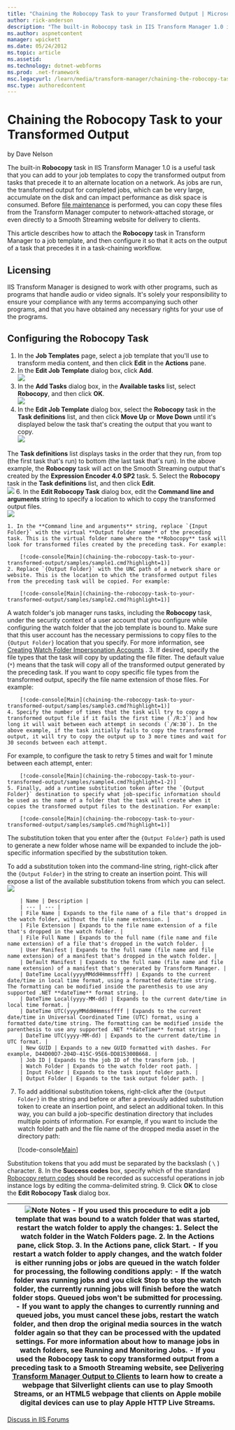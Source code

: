 ```yaml
---
title: "Chaining the Robocopy Task to your Transformed Output | Microsoft Docs"
author: rick-anderson
description: "The built-in Robocopy task in IIS Transform Manager 1.0 is a useful task that you can add to your job templates to copy the transformed output from tasks tha..."
ms.author: aspnetcontent
manager: wpickett
ms.date: 05/24/2012
ms.topic: article
ms.assetid: 
ms.technology: dotnet-webforms
ms.prod: .net-framework
msc.legacyurl: /learn/media/transform-manager/chaining-the-robocopy-task-to-your-transformed-output
msc.type: authoredcontent
---
```

Chaining the Robocopy Task to your Transformed Output
====================
by Dave Nelson

The built-in **Robocopy** task in IIS Transform Manager 1.0 is a useful task that you can add to your job templates to copy the transformed output from tasks that precede it to an alternate location on a network. As jobs are run, the transformed output for completed jobs, which can be very large, accumulate on the disk and can impact performance as disk space is consumed. Before [file maintenance](https://technet.microsoft.com/library/hh147635.aspx) is performed, you can copy these files from the Transform Manager computer to network-attached storage, or even directly to a Smooth Streaming website for delivery to clients.

This article describes how to attach the **Robocopy** task in Transform Manager to a job template, and then configure it so that it acts on the output of a task that precedes it in a task-chaining workflow.

## Licensing

IIS Transform Manager is designed to work with other programs, such as programs that handle audio or video signals. It's solely your responsibility to ensure your compliance with any terms accompanying such other programs, and that you have obtained any necessary rights for your use of the programs.

## Configuring the Robocopy Task

1. In the **Job Templates** page, select a job template that you'll use to transform media content, and then click **Edit** in the **Actions** pane.
2. In the **Edit Job Template** dialog box, click **Add**.  
    [![](chaining-the-robocopy-task-to-your-transformed-output/_static/image2.png)](chaining-the-robocopy-task-to-your-transformed-output/_static/image1.png)
3. In the **Add Tasks** dialog box, in the **Available tasks** list, select **Robocopy**, and then click **OK**.  
    [![](chaining-the-robocopy-task-to-your-transformed-output/_static/image4.png)](chaining-the-robocopy-task-to-your-transformed-output/_static/image3.png)
4. In the **Edit Job Template** dialog box, select the **Robocopy** task in the **Task definitions** list, and then click **Move Up** or **Move Down** until it's displayed below the task that's creating the output that you want to copy.  
    [![](chaining-the-robocopy-task-to-your-transformed-output/_static/image6.png)](chaining-the-robocopy-task-to-your-transformed-output/_static/image5.png)  
  
 The     **Task definitions** list displays tasks in the order that they run, from top (the first task that's run) to bottom (the last task that's run). In the above example, the     **Robocopy** task will act on the Smooth Streaming output that's created by the     **Expression Encoder 4.0 SP2** task.
5. Select the **Robocopy** task in the **Task definitions** list, and then click **Edit**.  
    [![](chaining-the-robocopy-task-to-your-transformed-output/_static/image8.png)](chaining-the-robocopy-task-to-your-transformed-output/_static/image7.png)
6. In the **Edit Robocopy Task** dialog box, edit the **Command line and arguments** string to specify a location to which to copy the transformed output files.  
    [![](chaining-the-robocopy-task-to-your-transformed-output/_static/image10.png)](chaining-the-robocopy-task-to-your-transformed-output/_static/image9.png)

    1. In the **Command line and arguments** string, replace `{Input Folder}` with the virtual **Output folder name** of the preceding task. This is the virtual folder name where the **Robocopy** task will look for transformed files created by the preceding task. For example: 

        [!code-console[Main](chaining-the-robocopy-task-to-your-transformed-output/samples/sample1.cmd?highlight=1)]
    2. Replace `{Output Folder}` with the UNC path of a network share or website. This is the location to which the transformed output files from the preceding task will be copied. For example: 

        [!code-console[Main](chaining-the-robocopy-task-to-your-transformed-output/samples/sample2.cmd?highlight=1)]

 A watch folder's job manager runs tasks, including the         **Robocopy** task, under the security context of a user account that you configure while configuring the watch folder that the job template is bound to. Make sure that this user account has the necessary permissions to copy files to the         `{Output Folder}` location that you specify. For more information, see         [Creating Watch Folder Impersonation Accounts](https://technet.microsoft.com/library/hh147633.aspx) .
    3. If desired, specify the file types that the task will copy by updating the file filter. The default value (`*`) means that the task will copy all of the transformed output generated by the preceding task. If you want to copy specific file types from the transformed output, specify the file name extension of those files. For example: 

        [!code-console[Main](chaining-the-robocopy-task-to-your-transformed-output/samples/sample3.cmd?highlight=1)]
    4. Specify the number of times that the task will try to copy a transformed output file if it fails the first time (`/R:3`) and how long it will wait between each attempt in seconds (`/W:30`). In the above example, if the task initially fails to copy the transformed output, it will try to copy the output up to 3 more times and wait for 30 seconds between each attempt.  
  
 For example, to configure the task to retry 5 times and wait for 1 minute between each attempt, enter: 

        [!code-console[Main](chaining-the-robocopy-task-to-your-transformed-output/samples/sample4.cmd?highlight=1-2)]
    5. Finally, add a runtime substitution token after the `{Output Folder}` destination to specify what job-specific information should be used as the name of a folder that the task will create when it copies the transformed output files to the destination. For example: 

        [!code-console[Main](chaining-the-robocopy-task-to-your-transformed-output/samples/sample5.cmd?highlight=1)]

 The substitution token that you enter after the         `{Output Folder}` path is used to generate a new folder whose name will be expanded to include the job-specific information specified by the substitution token.   
  
 To add a substitution token into the command-line string, right-click after the         `{Output Folder}`  in the string to create an insertion point. This will expose a list of the available substitution tokens from which you can select.  
        [![](chaining-the-robocopy-task-to-your-transformed-output/_static/image12.png)](chaining-the-robocopy-task-to-your-transformed-output/_static/image11.png)  

        | Name | Description |
        | --- | --- |
        | File Name | Expands to the file name of a file that's dropped in the watch folder, without the file name extension. |
        | File Extension | Expands to the file name extension of a file that's dropped in the watch folder. |
        | File Full Name | Expands to the full name (file name and file name extension) of a file that's dropped in the watch folder. |
        | User Manifest | Expands to the full name (file name and file name extension) of a manifest that's dropped in the watch folder. |
        | Default Manifest | Expands to the full name (file name and file name extension) of a manifest that's generated by Transform Manager. |
        | DateTime Local(yyyyMMddHHmmssffff) | Expands to the current date/time in local time format, using a formatted date/time string. The formatting can be modified inside the parenthesis to use any supported .NET **dateTime** format string. |
        | DateTime Local(yyyy-MM-dd) | Expands to the current date/time in local time format. |
        | DateTime UTC(yyyyMMddHHmmssffff | Expands to the current date/time in Universal Coordinated Time (UTC) format, using a formatted date/time string. The formatting can be modified inside the parenthesis to use any supported .NET **dateTime** format string. |
        | DateTime UTC(yyyy-MM-dd) | Expands to the current date/time in UTC format. |
        | New GUID | Expands to a new GUID formatted with dashes. For example, D44D00D7-204D-415C-95E6-DD815300B668. |
        | Job ID | Expands to the job ID of the transform job. |
        | Watch Folder | Expands to the watch folder root path. |
        | Input Folder | Expands to the task input folder path. |
        | Output Folder | Expands to the task output folder path. |
7. To add additional substitution tokens, right-click after the `{Output Folder}` in the string and before or after a previously added substitution token to create an insertion point, and select an additional token. In this way, you can build a job-specific destination directory that includes multiple points of information. For example, if you want to include the watch folder path and the file name of the dropped media asset in the directory path: 

    [!code-console[Main](chaining-the-robocopy-task-to-your-transformed-output/samples/sample6.cmd?highlight=1)]

 Substitution tokens that you add must be separated by the backslash (    `\` ) character.
8. In the **Success codes** box, specify which of the standard [Robocopy return codes](https://support.microsoft.com/kb/954404) should be recorded as successful operations in job instance logs by editing the comma-delimited string.
9. Click **OK** to close the **Edit Robocopy Task** dialog box.

| ![Note](chaining-the-robocopy-task-to-your-transformed-output/_static/image1.gif) **Notes** - If you used this procedure to edit a job template that was bound to a watch folder that was started, restart the watch folder to apply the changes: 1. Select the watch folder in the **Watch Folders** page. 2. In the **Actions** pane, click **Stop**. 3. In the **Actions** pane, click **Start**. - If you restart a watch folder to apply changes, and the watch folder is either running jobs or jobs are queued in the watch folder for processing, the following conditions apply: - If the watch folder was running jobs and you click **Stop** to stop the watch folder, the currently running jobs will finish before the watch folder stops. Queued jobs won't be submitted for processing. - If you want to apply the changes to currently running and queued jobs, you must cancel these jobs, restart the watch folder, and then drop the original media sources in the watch folder again so that they can be processed with the updated settings. For more information about how to manage jobs in watch folders, see Running and Monitoring Jobs. - If you used the Robocopy task to copy transformed output from a preceding task to a Smooth Streaming website, see [Delivering Transform Manager Output to Clients](delivering-transform-manager-output-to-clients.md) to learn how to create a webpage that Silverlight clients can use to play Smooth Streams, or an HTML5 webpage that clients on Apple mobile digital devices can use to play Apple HTTP Live Streams. |
| --- |
  
  
[Discuss in IIS Forums](https://forums.iis.net/1145.aspx)